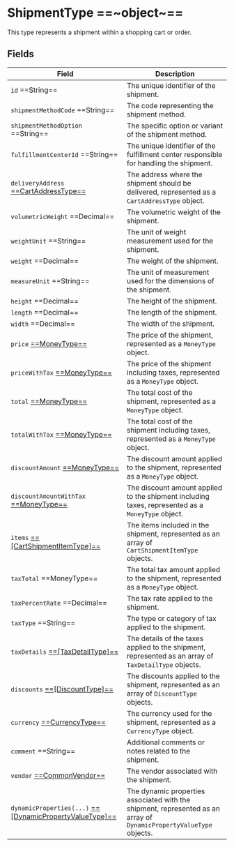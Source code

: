 # ShipmentType ==~object~==

This type represents a shipment within a shopping cart or order. 

## Fields

| Field                                                             | Description                                                                                                          |
|-------------------------------------------------------------------|----------------------------------------------------------------------------------------------------------------------|
| `id`  ==String==                                                  | The unique identifier of the shipment.                                                                               |
| `shipmentMethodCode`  ==String==                                  | The code representing the shipment method.                                                                           |
| `shipmentMethodOption`  ==String==                                | The specific option or variant of the shipment method.                                                               |
| `fulfillmentCenterId`  ==String==                                 | The unique identifier of the fulfillment center responsible for handling the shipment.                               |
| `deliveryAddress` [ ==CartAddressType== ](cart-address-type.md)   | The address where the shipment should be delivered, represented as a `CartAddressType` object.                       |
| `volumetricWeight`  ==Decimal==                                   | The volumetric weight of the shipment.                                                                               |
| `weightUnit`  ==String==                                          | The unit of weight measurement used for the shipment.                                                                |
| `weight`  ==Decimal==                                             | The weight of the shipment.                                                                                          |
| `measureUnit`  ==String==                                         | The unit of measurement used for the dimensions of the shipment.                                                     |
| `height`  ==Decimal==                                             | The height of the shipment.                                                                                          |
| `length`  ==Decimal==                                             | The length of the shipment.                                                                                          |
| `width`  ==Decimal==                                              | The width of the shipment.                                                                                           |
| `price` [ ==MoneyType== ](money-type.md)                          | The price of the shipment, represented as a `MoneyType` object.                                                      |
| `priceWithTax` [ ==MoneyType== ](money-type.md)                   | The price of the shipment including taxes, represented as a `MoneyType` object.                                      |
| `total` [ ==MoneyType== ](money-type.md)                          | The total cost of the shipment, represented as a `MoneyType` object.                                                 |
| `totalWithTax` [ ==MoneyType== ](money-type.md)                   | The total cost of the shipment including taxes, represented as a `MoneyType` object.                                 |
| `discountAmount` [ ==MoneyType== ](money-type.md)                 | The discount amount applied to the shipment, represented as a `MoneyType` object.                                    |
| `discountAmountWithTax` [ ==MoneyType== ](money-type.md)          | The discount amount applied to the shipment including taxes, represented as a `MoneyType` object.                    |
| `items` [ ==[CartShipmentItemType]== ](cart-shipment-item-type.md)| The items included in the shipment, represented as an array of `CartShipmentItemType` objects.                       |
| `taxTotal`  ==MoneyType==                                         | The total tax amount applied to the shipment, represented as a `MoneyType` object.                                   |
| `taxPercentRate`  ==Decimal==                                     | The tax rate applied to the shipment.                                                                                |
| `taxType`  ==String==                                             | The type or category of tax applied to the shipment.                                                                 |
| `taxDetails` [ ==[TaxDetailType]== ](tax-detail-type.md)          | The details of the taxes applied to the shipment, represented as an array of `TaxDetailType` objects.                |
| `discounts` [ ==[DiscountType]== ](discount-type.md)              | The discounts applied to the shipment, represented as an array of `DiscountType` objects.                            |
| `currency` [ ==CurrencyType== ](currency-type.md)                 | The currency used for the shipment, represented as a `CurrencyType` object.                                          |
| `comment`  ==String==                                             | Additional comments or notes related to the shipment.                                                                |
| `vendor` [ ==CommonVendor== ](../../Catalog/objects/CommonVendor/Commonvendor.md) | The vendor associated with the shipment.                                                             |
| `dynamicProperties(...)` [ ==[DynamicPropertyValueType]== ](dynamic-property-value-type.md) | The dynamic properties associated with the shipment, represented as an array of `DynamicPropertyValueType` objects. |
